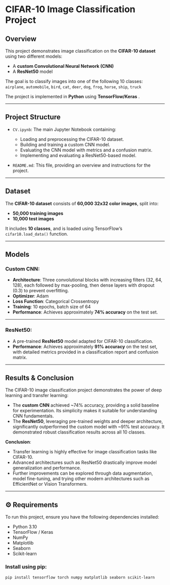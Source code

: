 # CIFAR-10 Image Classification Project

##  Overview

This project demonstrates image classification on the **CIFAR-10 dataset** using two different  models:  
- A **custom Convolutional Neural Network (CNN)**  
- A **ResNet50** model  

The goal is to classify images into one of the following 10 classes:  
`airplane`, `automobile`, `bird`, `cat`, `deer`, `dog`, `frog`, `horse`, `ship`, `truck`

The project is implemented in **Python** using **TensorFlow/Keras** .

---

##  Project Structure

- `CV.ipynb`: The main Jupyter Notebook containing:
  - Loading and preprocessing the CIFAR-10 dataset.
  - Building and training a custom CNN model.
  - Evaluating the CNN model with metrics and a confusion matrix.
  - Implementing and evaluating a ResNet50-based model.

- `README.md`: This file, providing an overview and instructions for the project.

---

##  Dataset

The **CIFAR-10 dataset** consists of **60,000 32x32 color images**, split into:
- **50,000 training images**
- **10,000 test images**

It includes **10 classes**, and is loaded using TensorFlow’s `cifar10.load_data()` function.

---

##  Models

### Custom CNN:

- **Architecture**: Three convolutional blocks with increasing filters (32, 64, 128), each followed by max-pooling, then dense layers with dropout (0.3) to prevent overfitting.
- **Optimizer**: Adam  
- **Loss Function**: Categorical Crossentropy  
- **Training**: 10 epochs, batch size of 64  
- **Performance**: Achieves approximately **74% accuracy** on the test set.

---

### ResNet50:

- A pre-trained **ResNet50** model adapted for CIFAR-10 classification.
- **Performance**: Achieves approximately **91% accuracy** on the test set, with detailed metrics provided in a classification report and confusion matrix.

---

##  Results & Conclusion

The CIFAR-10 image classification project demonstrates the power of deep learning and transfer learning:

- The **custom CNN** achieved ~74% accuracy, providing a solid baseline for experimentation. Its simplicity makes it suitable for understanding CNN fundamentals.
- The **ResNet50**, leveraging pre-trained weights and deeper architecture, significantly outperformed the custom model with ~91% test accuracy. It demonstrated robust classification results across all 10 classes.

**Conclusion**:

- Transfer learning is highly effective for image classification tasks like CIFAR-10.
- Advanced architectures such as ResNet50 drastically improve model generalization and performance.
- Further improvements can be explored through data augmentation, model fine-tuning, and trying other modern architectures such as EfficientNet or Vision Transformers.


---

## ⚙️ Requirements

To run this project, ensure you have the following dependencies installed:

- Python 3.10  
- TensorFlow / Keras  
- NumPy  
- Matplotlib  
- Seaborn  
- Scikit-learn  

### Install using pip:

```bash
pip install tensorflow torch numpy matplotlib seaborn scikit-learn
